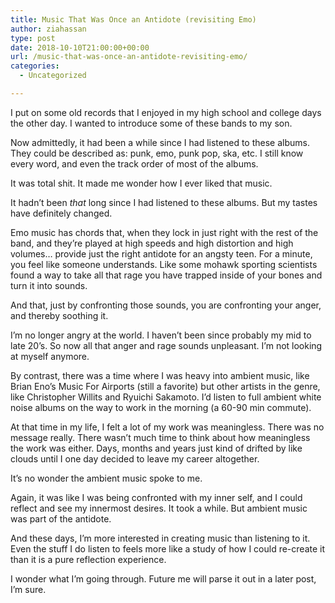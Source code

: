 ```yaml
---
title: Music That Was Once an Antidote (revisiting Emo)
author: ziahassan
type: post
date: 2018-10-10T21:00:00+00:00
url: /music-that-was-once-an-antidote-revisiting-emo/
categories:
  - Uncategorized

---
```

I put on some old records that I enjoyed in my high school and college days the other day. I wanted to introduce some of these bands to my son.

Now admittedly, it had been a while since I had listened to these albums. They could be described as: punk, emo, punk pop, ska, etc. I still know every word, and even the track order of most of the albums.

It was total shit. It made me wonder how I ever liked that music. 

It hadn’t been _that_ long since I had listened to these albums. But my tastes have definitely changed. 

Emo music has chords that, when they lock in just right with the rest of the band, and they’re played at high speeds and high distortion and high volumes… provide just the right antidote for an angsty teen. For a minute, you feel like someone understands. Like some mohawk sporting scientists found a way to take all that rage you have trapped inside of your bones and turn it into sounds. 

And that, just by confronting those sounds, you are confronting your anger, and thereby soothing it. 

I’m no longer angry at the world. I haven’t been since probably my mid to late 20’s. So now all that anger and rage sounds unpleasant. I’m not looking at myself anymore.

By contrast, there was a time where I was heavy into ambient music, like Brian Eno’s Music For Airports (still a favorite) but other artists in the genre, like Christopher Willits and Ryuichi Sakamoto. I’d listen to full ambient white noise albums on the way to work in the morning (a 60-90 min commute). 

At that time in my life, I felt a lot of my work was meaningless. There was no message really. There wasn’t much time to think about how meaningless the work was either. Days, months and years just kind of drifted by like clouds until I one day decided to leave my career altogether. 

It’s no wonder the ambient music spoke to me.

Again, it was like I was being confronted with my inner self, and I could reflect and see my innermost desires. It took a while. But ambient music was part of the antidote. 

And these days, I’m more interested in creating music than listening to it. Even the stuff I do listen to feels more like a study of how I could re-create it than it is a pure reflection experience. 

I wonder what I’m going through. Future me will parse it out in a later post, I’m sure.